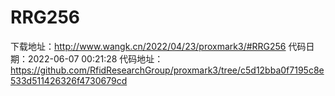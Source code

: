 # RRG256
下载地址：http://www.wangk.cn/2022/04/23/proxmark3/#RRG256
代码日期：2022-06-07 00:21:28
代码地址：https://github.com/RfidResearchGroup/proxmark3/tree/c5d12bba0f7195c8e533d511426326f4730679cd
